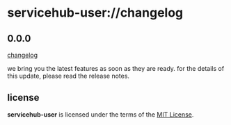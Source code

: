 # servicehub-user://changelog

## 0.0.0

[changelog]()

we bring you the latest features as soon as they are ready. 
for the details of this update, please read the release notes.

## license
__servicehub-user__ is licensed under the terms of the [MIT License](https://github.com/revaturecloud/servicehub-user/blob/master/LICENSE).
